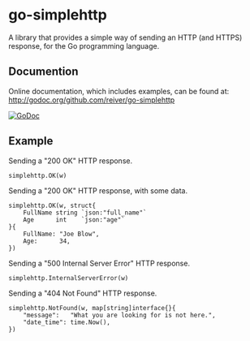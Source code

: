 # go-simplehttp

A library that provides a simple way of sending an HTTP (and HTTPS) response, for the Go programming language.


## Documention

Online documentation, which includes examples, can be found at: http://godoc.org/github.com/reiver/go-simplehttp

[![GoDoc](https://godoc.org/github.com/reiver/go-simplehttp?status.svg)](https://godoc.org/github.com/reiver/go-simplehttp)



## Example

Sending a "200 OK" HTTP response.
```
simplehttp.OK(w)
```


Sending a "200 OK" HTTP response, with some data.
```
simplehttp.OK(w, struct{
    FullName string `json:"full_name"`
    Age      int    `json:"age"`
}{
    FullName: "Joe Blow",
    Age:      34,
})
```


Sending a "500 Internal Server Error" HTTP response.
```
simplehttp.InternalServerError(w)
```


Sending a "404 Not Found" HTTP response.
```
simplehttp.NotFound(w, map[string]interface{}{
    "message":   "What you are looking for is not here.", 
    "date_time": time.Now(),
})
```
